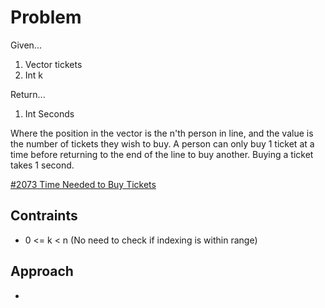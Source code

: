 
# Problem
Given...
1. Vector<int> tickets
2. Int k

Return...
1. Int Seconds

Where the position in the vector is the n'th person in line, and the value is the number of tickets they wish to buy.
A person can only buy 1 ticket at a time before returning to the end of the line to buy another.
Buying a ticket takes 1 second.

[\#2073 Time Needed to Buy Tickets](https://leetcode.com/problems/time-needed-to-buy-tickets/?envType=daily-question&envId=2024-04-09)

## Contraints
- 0 <= k < n
(No need to check if indexing is within range)

## Approach
- 
